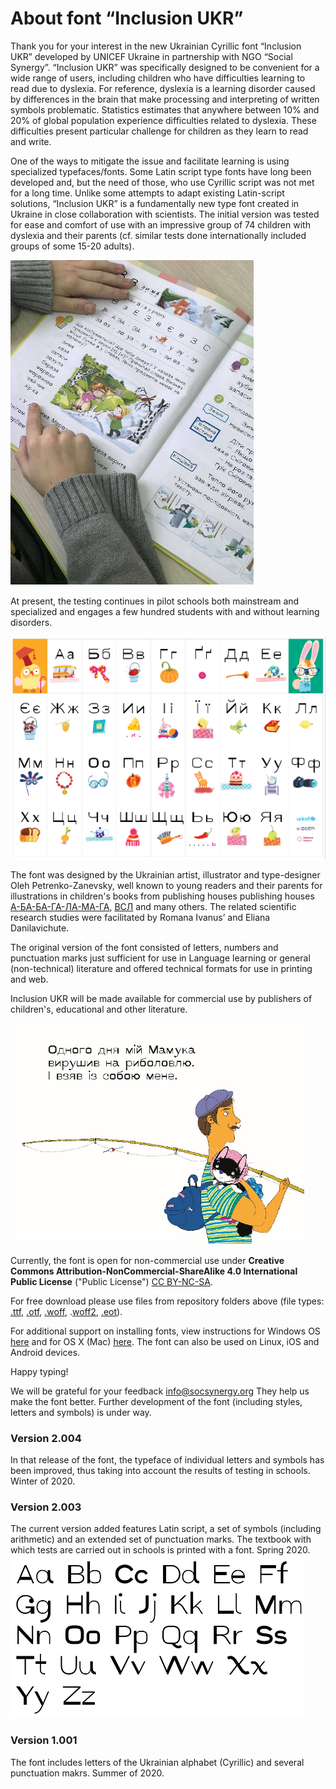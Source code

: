 # About font “Inclusion UKR”
Thank you for your interest in the new Ukrainian Cyrillic font “Inclusion UKR” developed by UNICEF Ukraine in partnership with NGO “Social Synergy”.
“Inclusion UKR” was specifically designed to be convenient for a wide range of users, including children who have difficulties learning to read due to dyslexia. For reference, dyslexia is a learning disorder caused by differences in the brain that make processing and interpreting of written symbols problematic. Statistics estimates that anywhere between 10% and 20% of global population experience difficulties related to dyslexia. These difficulties present particular challenge for children as they learn to read and write.  

One of the ways to mitigate the issue and facilitate learning is using specialized typefaces/fonts. Some Latin script type fonts have long been developed and, but the need of those, who use Cyrillic script was not met for a long time. Unlike some attempts to adapt existing Latin-script solutions, “Inclusion UKR” is a fundamentally new type font created in Ukraine in close collaboration with scientists. The initial version was tested for ease and comfort of use with an impressive group of 74 children with dyslexia and their parents (cf. similar tests done internationally included groups of some 15-20 adults).  

![Illustration 1](https://github.com/Social-Synergy/inclusion-UKR/blob/master/docs/picture_1.png)

At present, the testing continues in pilot schools both mainstream and specialized and engages a few hundred students with and without learning disorders.

![Illustration 1](https://github.com/Social-Synergy/inclusion-UKR/blob/master/docs/picture_2.png)

The font was designed by the Ukrainian artist, illustrator and type-designer Oleh Petrenko-Zanevsky, well known to young readers and their parents for illustrations in children's books from publishing houses publishing houses [А-БА-БА-ГА-ЛА-МА-ГА](http://ababahalamaha.com.ua/en), [ВСЛ](https://starylev.com.ua/foreign-rights) and many others. The related scientific research studies were facilitated by Romana Ivanus’ and Eliana Danilavichute.  

The original version of the font consisted of letters, numbers and punctuation marks just sufficient for use in Language learning or general (non-technical) literature and offered technical formats for use in printing and web.  

Inclusion UKR will be made available for commercial use by publishers of children's, educational and other literature.  

![Illustration 1](https://github.com/Social-Synergy/inclusion-UKR/blob/master/docs/picture_4.png)


Currently, the font is open for non-commercial use under **Creative Commons Attribution-NonCommercial-ShareAlike 4.0 International Public License** ("Public License") [CC BY-NC-SA](https://creativecommons.org/licenses/by-nc-sa/4.0/legalcode).
 
For free download please use files from repository folders above (file types: [.ttf](https://github.com/Social-Synergy/inclusion-UKR/blob/master/OpenType-TT/inclusion.ukr.ttf), [.otf](https://github.com/Social-Synergy/inclusion-UKR/blob/master/OpenType-PS/inclusion.ukr.otf), [.woff](https://github.com/Social-Synergy/inclusion-UKR/blob/master/Web-TT/inclusion.ukr.woff), .[woff2](https://github.com/Social-Synergy/inclusion-UKR/blob/master/Web-PS/inclusion.ukr.woff2), [.eot](https://github.com/Social-Synergy/inclusion-UKR/blob/master/Web-TT/inclusion.ukr.eot)).

For additional support on installing fonts, view instructions for Windows OS [here](https://support.microsoft.com/en-us/help/314960/how-to-install-or-remove-a-font-in-windows) and for OS X (Mac) [here](https://support.apple.com/guide/font-book/install-and-validate-fonts-fntbk1000/mac).
The font can also be used on Linux, iOS and Android devices.

Happy typing!

We will be grateful for your feedback info@socsynergy.org
They help us make the font better.
Further development of the font (including styles, letters and symbols) is under way.


### Version 2.004
In that release of the font, the typeface of individual letters and symbols has been improved, thus taking into account the results of testing in schools.
Winter of 2020.

### Version 2.003
The current version added features Latin script, a set of symbols (including arithmetic) and an extended set of punctuation marks.
The textbook with which tests are carried out in schools is printed with a font.
Spring 2020.
![Illustration 1](https://github.com/Social-Synergy/inclusion-UKR/blob/master/docs/picture_3.png) 

### Version 1.001
The font includes letters of the Ukrainian alphabet (Cyrillic) and several punctuation makrs.
Summer of 2020.
